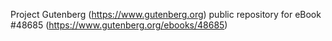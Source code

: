 Project Gutenberg (https://www.gutenberg.org) public repository for eBook #48685 (https://www.gutenberg.org/ebooks/48685)
